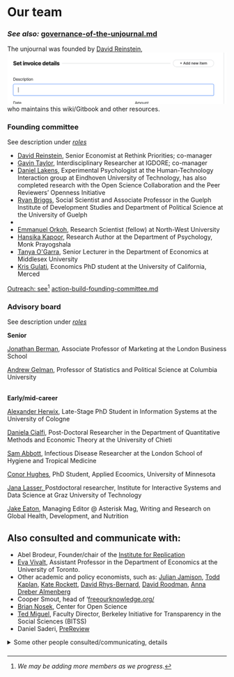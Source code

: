# Our team

### _See also:_ [governance-of-the-unjournal.md](../../../management-tech-details-discussion/governance-of-the-unjournal.md "mention") &#x20;

The unjournal was founded by  [David Reinstein](https://davidreinstein.org), <img src="../../../.gitbook/assets/image.png" alt="" data-size="line"> who maintains this wiki/Gitbook and other resources.



### Founding committee

See description under [_roles_](https://effective-giving-marketing.gitbook.io/unjournal-x-ea-and-global-priorities-research/readme/call-for-participants-research#roles)

* [David Reinstein](https://www.davidreinstein.org), Senior Economist at Rethink Priorities; co-manager&#x20;
* [Gavin Taylor](https://onscienceandacademia.org/t/gavin-taylor/356), Interdisciplinary Researcher at IGDORE; co-manager
* [Daniel Lakens](https://sites.google.com/site/lakens2/), Experimental Psychologist at the Human-Technology Interaction group at Eindhoven University of Technology, has also completed research with the Open Science Collaboration and the Peer Reviewers’ Openness Initiative
* [Ryan Briggs](https://www.ryancbriggs.net/), Social Scientist and Associate Professor in the Guelph Institute of Development Studies and Department of Political Science at the University of Guelph
*
* [Emmanuel Orkoh](https://scholar.google.com/citations?user=hMW0bj4AAAAJ\&hl=en), Research Scientist (fellow) at North-West University&#x20;
* [Hansika Kapoor](https://www.hansikakapoor.in), Research Author at the Department of Psychology, Monk Prayogshala
* [Tanya O'Garra](https://sites.google.com/view/tanyaogarra/home), Senior Lecturer in the Department of Economics at Middlesex University
* [Kris Gulati](https://sites.google.com/view/kris-gulati/home), Economics PhD student at the University of California, Merced

[Outreach: see](#user-content-fn-1)[^1] [action-build-founding-committee.md](../../../action-and-progress/action-build-founding-committee.md "mention")&#x20;

### Advisory board

See description under [_roles_](https://effective-giving-marketing.gitbook.io/unjournal-x-ea-and-global-priorities-research/readme/call-for-participants-research#roles)

**Senior**

[Jonathan Berman](https://www.london.edu/faculty-and-research/faculty-profiles/b/berman-j-z-1), Associate Professor of Marketing at the London Business School

[Andrew Gelman](http://www.stat.columbia.edu/\~gelman/), Professor of Statistics and Political Science at Columbia University&#x20;

\
**Early/mid-career**

[Alexander Herwix](https://www.researchgate.net/profile/Alexander-Herwix), Late-Stage PhD Student in Information Systems at the University of Cologne

[Daniela Cialfi](https://www.researchgate.net/profile/Daniela-Cialfi), Post-Doctoral Researcher in the Department of Quantitative Methods and Economic Theory at the University of Chieti&#x20;

[Sam Abbott](https://samabbott.co.uk), Infectious Disease Researcher at the London School of Hygiene and Tropical Medicine

[Conor Hughes](https://pop.umn.edu/people/conor-hughes), PhD Student, Applied Ecoomics, University of Minnesota

[Jana Lasser, ](https://www.janalasser.at/)Postdoctoral researcher, Institute for Interactive Systems and Data Science at Graz University of Technology

[Jake Eaton](https://www.linkedin.com/in/jake-eaton-phd-bb204634/), Managing Editor @ Asterisk Mag, Writing and Research on Global Health, Development, and Nutrition





## Also consulted and communicate with:&#x20;

* Abel Brodeur,  Founder/chair of the [Institute for Replication](https://i4replication.org/) &#x20;
* [Eva Vivalt](http://evavivalt.com), Assistant Professor in the Department of Economics at the University of Toronto.&#x20;
* Other academic and policy economists, such as: [Julian Jamison](http://business-school.exeter.ac.uk/about/people/profile/index.php?web\_id=Julian\_Jamison), [Todd Kaplan](http://business-school.exeter.ac.uk/about/people/profile/index.php?web\_id=Todd\_Kaplan), [Kate Rockett](https://www.essex.ac.uk/people/rocke62806/katharine-rockett), [David Rhys-Bernard](https://davidrhysbernard.com), [David Roodman](https://davidroodman.com/about/), [Anna Dreber Almenberg](https://sites.google.com/site/annadreber/)
* Cooper Smout, head of ‘[freeourknowledge.org/](https://freeourknowledge.org/)
* [Brian Nosek](https://www.projectimplicit.net/nosek/), Center for Open Science
* [Ted Miguel](http://emiguel.econ.berkeley.edu/), Faculty Director, Berkeley Initiative for Transparency in the Social Sciences (BITSS)
* Daniel Saderi, [PreReview](https://prereview.org/)

<details>

<summary>Some other people consulted/communicating, details</summary>

* Cooper Smout, head of ‘[https://freeourknowledge.org/](https://freeourknowledge.org/), which I’d like to ally with (through their pledges, and through an open access journal Cooper is putting together, which the Unjournal could feed into, for researchers needing a ‘journal with an impact factor’)

<!---->

* Participants in the GPI seminar luncheon

<!---->

* Paolo Crosetto (Experimental Economics, French National Research Institute for Agriculture, Food and Environment) [https://paolocrosetto.wordpress.com/](https://paolocrosetto.wordpress.com/)

<!---->

* Cecilia Tilli, Foundation to Prevent Antibiotics Resistance and EA research advocate

<!---->

* Sergey Frolov (Physicist), Prof. J.-S. Caux, Physicist and head of [https://scipost.org/](https://scipost.org/)

<!---->

* Peter Slattery, Behaviourworks Australia

<!---->

* Alex Barnes, Business Systems Analyst, [https://eahub.org/profile/alex-barnes/](https://eahub.org/profile/alex-barnes/)

<!---->

* Paola Masuzzo of IGDORE (biologist and advocates of open science)

<!---->

* William Sleegers (Psychologist and Data Scientist, Rethink Priorities)

<!---->

* Nathan Young [https://eahub.org/profile/nathan-young/](https://eahub.org/profile/nathan-young/); considering connection The Unjournal to Metaculus predictions

<!---->

* Edo Arad [https://eahub.org/profile/edo-arad/](https://eahub.org/profile/edo-arad/) (mathematician and EA research advocate)

<!---->

* Hamish Huggard (Data science, ‘literature maps’)

<!---->

* Yonatan Cale, who helped me put this proposal together through asking a range of challenging questions and offering his feedback. [https://il.linkedin.com/in/yonatancale](https://il.linkedin.com/in/yonatancale)

</details>

###





[^1]: _We may be adding more members as we progress._
